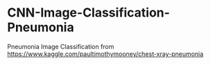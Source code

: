# CNN-Image-Classification-Pneumonia
Pneumonia Image Classification from https://www.kaggle.com/paultimothymooney/chest-xray-pneumonia
